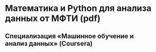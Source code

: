# Математика и Python для анализа данных от МФТИ (pdf)

## Специализация «Машинное обучение и анализ данных» (Coursera)
